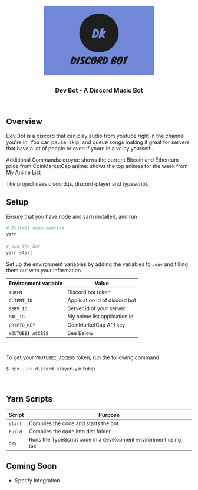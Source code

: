 
<h1 align="center">
	<img
		width="300"
		alt="Dev Bot"
		src="devbot.png"/>
</h1>
<h3 align="center">
    Dev Bot - A Discord Music Bot
</h3>

</br>

## Overview
Dev Bot is a discord that can play audio from youtube right in the channel you're in.
You can pause, skip, and queue songs making it great for servers that have a lot of people or even if youre in a vc by yourself... 

Additional Commands:
crpyto: shows the current Bitcoin and Ethereum price from CoinMarketCap
anime: shows the top animes for the week from My Anime List 

The project uses discord.js, discord-player and typescript.


## Setup 

Ensure that you have node and yarn installed, and run

```bash
# Install dependencies
yarn

# Run the bot
yarn start 
```

Set up the environment variables by adding the variables to `.env` and filling them out with your information.

| Environment variable | Value                         |
| -------------------- | ------------------------------|
| `TOKEN`              | Discord bot token             |
| `CLIENT_ID`          | Application id of discord bot |
| `SERV_ID`            | Server id of your server      |
| `MAL_ID`             | My anime list application id  |
| `CRYPTO_KEY`		   | CoinMarketCap API key         |
| `YOUTUBEI_ACCESS`    | See Below                     |


</br>

To get your `YOUTUBEI_ACCESS` token, run the following command

```bash
$ npx --no discord-player-youtubei
```
</br>

## Yarn Scripts

| Script | Purpose                                                         |
|--------|-----------------------------------------------------------------|
|`start` | Compiles the code and starts the bot                            |
|`build` | Compiles the code into dist folder                              |
|`dev`   | Runs the TypeScript code in a development environment using tsx |


## Coming Soon
- Spotify Integration

